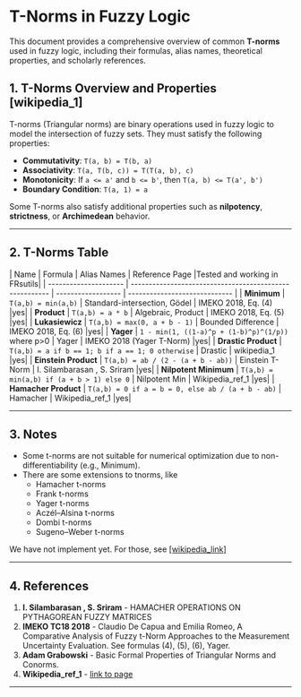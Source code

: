 # T-Norms in Fuzzy Logic

This document provides a comprehensive overview of common **T-norms** used in fuzzy logic, including their formulas, alias names, theoretical properties, and scholarly references.

## 1. T-Norms Overview and Properties [wikipedia_1]

T-norms (Triangular norms) are binary operations used in fuzzy logic to model the intersection of fuzzy sets. They must satisfy the following properties:

* **Commutativity**: `T(a, b) = T(b, a)`
* **Associativity**: `T(a, T(b, c)) = T(T(a, b), c)`
* **Monotonicity**: If `a <= a'` and `b <= b'`, then `T(a, b) <= T(a', b')`
* **Boundary Condition**: `T(a, 1) = a`

Some T-norms also satisfy additional properties such as **nilpotency**, **strictness**, or **Archimedean** behavior.

---

## 2. T-Norms Table

| Name                  | Formula                                                 | Alias Names        | Reference Page                 |Tested and working in FRsutils|
| --------------------- | ------------------------------------------------------- | ------------------ | ----------------------------- |
| **Minimum**           | `T(a,b) = min(a,b)`                                     | Standard-intersection, Gödel    | IMEKO 2018, Eq. (4)           |yes|
| **Product**           | `T(a,b) = a * b`                                        | Algebraic, Product              | IMEKO 2018, Eq. (5)           |yes|
| **Lukasiewicz**       | `T(a,b) = max(0, a + b - 1)`                            | Bounded Difference              | IMEKO 2018, Eq. (6)           |yes|
| **Yager**             | `1 - min(1, ((1-a)^p + (1-b)^p)^(1/p))`   where p>0     | Yager                           | IMEKO 2018 (Yager T-Norm)     |yes|
| **Drastic Product**   | `T(a,b) = a if b == 1; b if a == 1; 0 otherwise`        | Drastic                         | wikipedia_1          |yes|
| **Einstein Product**  | `T(a,b) = ab / (2 - (a + b - ab))`                      | Einstein T-Norm                 | I. Silambarasan , S. Sriram         |yes|
| **Nilpotent Minimum** | `T(a,b) = min(a,b) if (a + b > 1) else 0`               | Nilpotent Min                   | Wikipedia_ref_1 |yes|
| **Hamacher Product** | `T(a,b) = 0 if a = b = 0, else ab / (a + b - ab)`        | Hamacher                        | Wikipedia_ref_1 |yes|


---


## 3. Notes

* Some t-norms are not suitable for numerical optimization due to non-differentiability (e.g., Minimum).
* There are some extensions to tnorms, like
  - Hamacher t-norms
  - Frank t-norms
  - Yager t-norms
  - Aczél–Alsina t-norms
  - Dombi t-norms
  - Sugeno–Weber t-norms
  
  
We have not implement yet. For those, see [[wikipedia_link]](https://en.wikipedia.org/wiki/Construction_of_t-norms#Hamacher_t-norms)

---

## 4. References

1. **I. Silambarasan , S. Sriram** - HAMACHER OPERATIONS ON PYTHAGOREAN FUZZY MATRICES
2. **IMEKO TC18 2018** - Claudio De Capua and Emilia Romeo, A Comparative Analysis of Fuzzy t-Norm Approaches to the Measurement Uncertainty Evaluation. See formulas (4), (5), (6), Yager.
3. **Adam Grabowski** - Basic Formal Properties of Triangular Norms and Conorms.
4. **Wikipedia_ref_1** - [link to page](https://en.wikipedia.org/wiki/T-norm#:~:text=of%20t%2Dnorms-,The%20drastic%20t%2Dnorm%20is%20the%20pointwise%20smallest%20t%2Dnorm,in%20%5B0%2C%201%5D)

---



